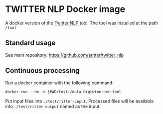 # TWITTER NLP Docker image
A docker version of the [Twitter NLP](https://github.com/aritter/twitter_nlp) tool. The tool was installed at the path `/tool`

## Standard usage
See main repository: https://github.com/aritter/twitter_nlp

## Continuous processing
Run a docker container with the following command:
```
docker run --rm -v $PWD/test:/data bigtwine-ner-tool
```

Put input files into `./test/ritter-input`. Processed files will be available into `./test/ritter-output` named as the input.
